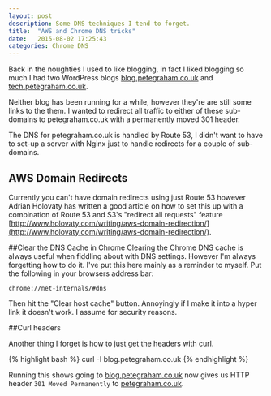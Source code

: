 ```yaml
---
layout: post
description: Some DNS techniques I tend to forget.
title:  "AWS and Chrome DNS tricks"
date:   2015-08-02 17:25:43
categories: Chrome DNS
---
```

Back in the noughties I used to like blogging, in fact I liked blogging so much I had two WordPress blogs [blog.petegraham.co.uk](http://blog.petegraham.co.uk) and [tech.petegraham.co.uk](http://tech.petegraham.co.uk).

Neither blog has been running for a while, however they're are still some links to the them. I wanted to redirect all traffic to either of these sub-domains to petegraham.co.uk with a permanently moved 301 header.

The DNS for petegraham.co.uk is handled by Route 53, I didn't want to have to set-up a server with Nginx just to handle redirects for a couple of sub-domains.

## AWS Domain Redirects

Currently you can't have domain redirects using just Route 53 however Adrian Holovaty has written a good article on how to set this up with a combination of Route 53 and S3's "redirect all requests" feature [http://www.holovaty.com/writing/aws-domain-redirection/](http://www.holovaty.com/writing/aws-domain-redirection/).

##Clear the DNS Cache in Chrome
Clearing the Chrome DNS cache is always useful when fiddling about with DNS settings. However I'm always forgetting how to do it. I've put this here mainly as a reminder to myself. Put the following in your browsers address bar:

`chrome://net-internals/#dns`

Then hit the "Clear host cache" button. Annoyingly if I make it into a hyper link it doesn't work. I assume for security reasons.

##Curl headers

Another thing I forget is how to just get the headers with curl.

{% highlight bash %}
curl -I blog.petegraham.co.uk
{% endhighlight %}

Running this shows going to [blog.petegraham.co.uk](http://blog.petegraham.co.uk) now gives us HTTP header `301 Moved Permanently` to [petegraham.co.uk](http://petegraham.co.uk).
